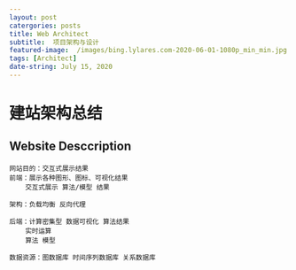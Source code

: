 ```yaml
---
layout: post
catergories: posts
title: Web Architect
subtitle:  项目架构与设计
featured-image:  /images/bing.lylares.com-2020-06-01-1080p_min_min.jpg
tags: [Architect] 
date-string: July 15, 2020
---
```


# 建站架构总结
## Website Desccription
    
    网站目的：交互式展示结果 
    前端：展示各种图形、图标、可视化结果
        交互式展示 算法/模型 结果

    架构：负载均衡 反向代理 

    后端：计算密集型 数据可视化 算法结果  
        实时运算 
        算法 模型 

    数据资源：图数据库 时间序列数据库 关系数据库 


